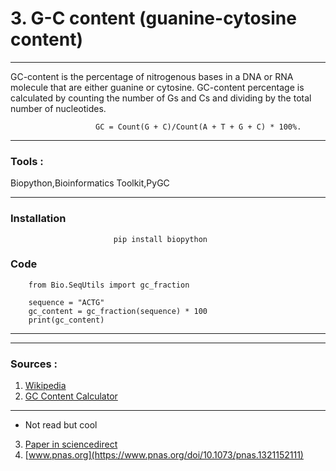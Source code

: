# 3. G-C content (guanine-cytosine content)

---
GC-content is the percentage of nitrogenous bases in a DNA or RNA molecule that are either guanine or cytosine. GC-content percentage is calculated by counting the number of Gs and Cs and dividing by the total number of nucleotides.

```
                   GC = Count(G + C)/Count(A + T + G + C) * 100%.
```

* * *

### Tools :
Biopython,Bioinformatics Toolkit,PyGC

---

### Installation

```
                       pip install biopython

```
### Code

```
    from Bio.SeqUtils import gc_fraction

    sequence = "ACTG"
    gc_content = gc_fraction(sequence) * 100
    print(gc_content)

```

---
---

### Sources :
1.  [Wikipedia](https://en.wikipedia.org/wiki/GC-content)
2.   [GC Content Calculator](https://www.biologicscorp.com/tools/GCContent/)

---

 - Not read but cool

3.  [Paper in sciencedirect](https://www.sciencedirect.com/topics/biochemistry-genetics-and-molecular-biology/gc-content)
4. [www.pnas.org](https://www.pnas.org/doi/10.1073/pnas.1321152111)
